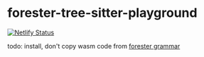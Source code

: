 # forester-tree-sitter-playground

[![Netlify Status](https://api.netlify.com/api/v1/badges/58cfb1a2-a099-415b-a842-498ee732fc76/deploy-status)](https://app.netlify.com/sites/thunderous-babka-645ead/deploys)

todo: install, don't copy wasm code from [forester grammar](https://github.com/kentookura/tree-siter-forester)
